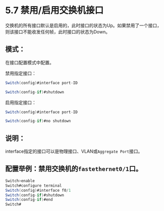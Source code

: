 # 5.7 禁用/启用交换机接口

交换机的所有接口默认是启用的，此时接口的状态为Up。如果禁用了一个接口，则该接口不能收发任何帧，此时接口的状态为Down。

## 模式：

在接口配置模式中配置。

禁用指定接口：

```java
Switch(config)#interface port-ID

Switch(config-if)#shutdown
```

启用指定接口：

```java
Switch(config)#interface port-ID

Switch(config-if)#no shutdown
```

## 说明：

interface指定的接口可以是物理接口、VLAN或`Aggregate Port`接口。

## 配置举例：禁用交换机的`fastethernet0/1`口。

```java
Switch>enable
Switch#configure terminal
Switch(config)#interface f0/1
Switch(config-if)#shutdown
Switch(config-if)#end
Switch#
```

